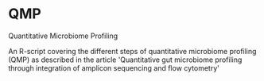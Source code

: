 # QMP
Quantitative Microbiome Profiling

An R-script covering the different steps of quantitative microbiome profiling (QMP) as described in the article 'Quantitative gut microbiome profiling through integration of amplicon sequencing and flow cytometry'
